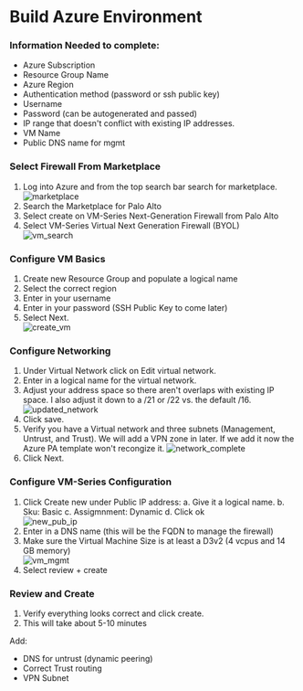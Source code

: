 # Build Azure Environment

### Information Needed to complete:
* Azure Subscription
* Resource Group Name
* Azure Region
* Authentication method (password or ssh public key)
* Username
* Password (can be autogenerated and passed)
* IP range that doesn't conflict with existing IP addresses.
* VM Name
* Public DNS name for mgmt

### Select Firewall From Marketplace
1. Log into Azure and from the top search bar search for marketplace.\
![marketplace](images/marketplace.png)
2. Search the Marketplace for Palo Alto
3. Select create on VM-Series Next-Generation Firewall from Palo Alto
4. Select VM-Series Virtual Next Generation Firewall (BYOL)\
![vm_search](images/vm_search.png)

### Configure VM Basics
1. Create new Resource Group and populate a logical name
2. Select the correct region
3. Enter in your username
4. Enter in your password (SSH Public Key to come later)
5. Select Next.\
![create_vm](images/create_vm.png)

### Configure Networking
1. Under Virtual Network click on Edit virtual network.
2. Enter in a logical name for the virtual network.
3. Adjust your address space so there aren't overlaps with existing IP space. I also adjust it down to a /21 or /22 vs. the default /16.\
![updated_network](images/updated_network.png)
4.  Click save.
5. Verify you have a Virtual network and three subnets (Management, Untrust, and Trust). We will add a VPN zone in later. If we add it now the Azure PA template won't recongize it.
![network_complete](images/network_complete.png)
1.  Click Next.

### Configure VM-Series Configuration
1.  Click Create new under Public IP address:
    a. Give it a logical name.
    b. Sku: Basic
    c. Assigmnment: Dynamic
    d. Click ok\
![new_pub_ip](images/create_new_pub_ip.png)
2.  Enter in a DNS name (this will be the FQDN to manage the firewall)
3.  Make sure the Virtual Machine Size is at least a D3v2 (4 vcpus and 14 GB memory)\
![vm_mgmt](images/vm_mgmt.png)
4.  Select review + create

### Review and Create
1.  Verify everything looks correct and click create.
2.  This will take about 5-10 minutes

Add:
* DNS for untrust (dynamic peering)
* Correct Trust routing
* VPN Subnet
